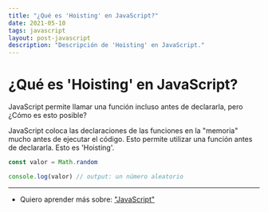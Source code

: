 ```yaml
---
title: "¿Qué es 'Hoisting' en JavaScript?"
date: 2021-05-10
tags: javascript
layout: post-javascript
description: "Descripción de 'Hoisting' en JavaScript."
---
```


# ¿Qué es 'Hoisting' en JavaScript?

JavaScript permite llamar una función incluso antes de declararla, pero ¿Cómo es esto posible?

JavaScript coloca las declaraciones de las funciones en la "memoria" mucho antes de ejecutar el código. Esto permite utilizar una función antes de declararla. Esto es 'Hoisting'.

````js
const valor = Math.random

console.log(valor) // output: un número aleatorio
````

***

- Quiero aprender más sobre: ["JavaScript"](../00/javascript)
